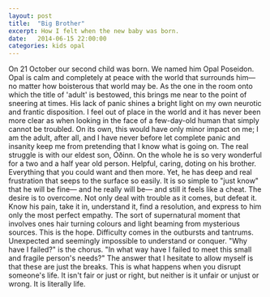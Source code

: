 ```yaml
---
layout: post
title:  "Big Brother"
excerpt: How I felt when the new baby was born.
date:   2014-06-15 22:00:00
categories: kids opal
---
```

On 21 October our second child was born. We named him Opal Poseidon. Opal is calm and completely at peace with the world that surrounds him— no matter how boisterous that world may be. As the one in the room onto which the title of 'adult' is bestowed, this brings me near to the point of sneering at times. His lack of panic shines a bright light on my own neurotic and frantic disposition. I feel out of place in the world and it has never been more clear as when looking in the face of a few-day-old human that simply cannot be troubled. On its own, this would have only minor impact on me; I am the adult, after all, and I have never before let complete panic and insanity keep me from pretending that I know what is going on. The real struggle is with our eldest son, Óðinn. On the whole he is so very wonderful for a two and a half year old person. Helpful, caring, doting on his brother. Everything that you could want and then more. Yet, he has deep and real frustration that seeps to the surface so easily. It is so simple to "just know" that he will be fine— and he really will be— and still it feels like a cheat. The desire is to overcome. Not only deal with trouble as it comes, but defeat it. Know his pain, take it in, understand it, find a resolution, and express to him only the most perfect empathy. The sort of supernatural moment that involves ones hair turning colours and light beaming from mysterious sources. This is the hope. Difficulty comes in the outbursts and tantrums. Unexpected and seemingly impossible to understand or conquer. "Why have I failed?" is the chorus. "In what way have I failed to meet this small and fragile person's needs?" The answer that I hesitate to allow myself is that these are just the breaks. This is what happens when you disrupt someone's life. It isn't fair or just or right, but neither is it unfair or unjust or wrong. It is literally life. 
